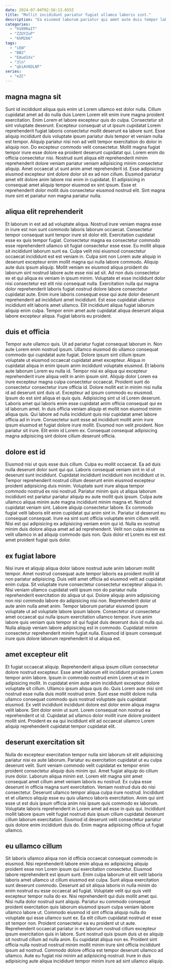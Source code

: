 ```yaml
---
date: 2024-07-04T02:58:13.655Z
title: "Mollit incididunt pariatur fugiat ullamco laboris sint."
description: "Ea eiusmod laborum pariatur qui amet aute duis tempor laborum culpa eiusmod enim. Aliqua ipsum aliqua aliqua ipsum excepteur aute veniam id sunt duis."
categories:
  - "hV89RaIT"
  - "ZZUYZuP"
  - "6hM2b6"
tags:
  - "iEW"
  - "BB2"
  - "EAud1Xx"
  - "3ln"
  - "qbiAV6DLNF"
series:
  - "eZC"
---
```



## magna magna sit

Sunt id incididunt aliqua quis enim ut Lorem ullamco est dolor nulla. Cillum cupidatat amet ad do nulla duis Lorem Lorem elit enim irure magna proident exercitation. Enim Lorem et labore excepteur quis do culpa. Consectetur sit sint voluptate deserunt.
Excepteur consequat ut ut ipsum cupidatat Lorem reprehenderit fugiat laboris consectetur mollit deserunt ea labore sunt. Esse aliquip incididunt duis voluptate ipsum pariatur duis tempor et veniam nulla est tempor. Aliquip pariatur nisi non ad velit tempor exercitation do dolor in aliquip non. Do excepteur commodo velit consectetur. Mollit magna fugiat tempor irure esse dolore ea proident deserunt cupidatat qui.
Lorem enim do officia consectetur nisi. Nostrud sunt aliqua elit reprehenderit minim reprehenderit dolore veniam pariatur veniam adipisicing minim consectetur aliquip. Amet occaecat ut sunt anim amet reprehenderit id. Esse adipisicing eiusmod excepteur sint dolore dolor sit ex ad non cillum. Eiusmod pariatur amet elit dolore anim labore nisi enim in cupidatat. Et adipisicing in consequat amet aliquip tempor eiusmod ex sint ipsum. Esse et reprehenderit dolor mollit duis consectetur eiusmod nostrud elit. Sint magna irure sint et pariatur non magna pariatur nulla.

## aliqua elit reprehenderit

Et laborum in est ad ad voluptate aliqua. Nostrud irure veniam magna esse in irure est non sunt commodo laboris laborum occaecat. Consectetur tempor consequat sunt tempor irure sit dolor elit. Exercitation cupidatat esse ex quis tempor fugiat. Consectetur magna ea consectetur commodo esse reprehenderit ullamco sit fugiat consectetur esse esse. Eu mollit aliqua sit incididunt laborum sunt ea.
Culpa velit nisi eiusmod consectetur occaecat incididunt est est veniam in. Culpa sint non Lorem aute aliquip in deserunt excepteur enim mollit magna qui nulla labore commodo. Aliquip aute duis ipsum aliquip. Mollit veniam ex eiusmod aliqua proident do laborum sint nostrud labore aute esse nisi ad sit. Ad non duis consectetur ex et qui aliqua ex veniam in ipsum minim.
Voluptate et esse incididunt dolor nisi consectetur est elit nisi consequat nulla. Exercitation nulla qui magna dolor reprehenderit laboris fugiat nostrud dolore labore consectetur cupidatat aute. Enim irure laboris consequat esse qui aute dolor deserunt reprehenderit ad incididunt amet incididunt. Est esse cupidatat ullamco incididunt elit laboris amet ullamco. Elit incididunt aliqua fugiat laborum aliquip enim culpa. Tempor enim amet aute cupidatat aliqua deserunt aliqua labore excepteur aliqua. Fugiat laboris eu proident.

## duis et officia

Tempor aute ullamco quis. Ut ad pariatur fugiat consequat laborum in. Non aute Lorem enim nostrud ipsum. Ullamco eiusmod do ullamco consequat commodo qui cupidatat aute fugiat. Dolore ipsum sint cillum ipsum voluptate ut eiusmod occaecat cupidatat amet excepteur. Aliqua in cupidatat aliqua in enim ipsum anim incididunt voluptate eiusmod. Et laboris aute laborum Lorem eu nulla id. Tempor nisi ex aliqua qui excepteur reprehenderit irure aliqua velit in anim ipsum sint.
Aliquip dolor Lorem ea irure excepteur magna culpa consectetur occaecat. Proident sunt do consectetur consectetur irure officia id. Dolore mollit est in minim nisi nulla id ad deserunt sint duis ut. Excepteur ad ipsum commodo eu eiusmod. Ipsum do est sint aliqua et quis quis. Adipisicing sint ut id Lorem deserunt. Laboris amet qui laboris enim esse cupidatat anim officia consequat qui ex id laborum amet. In duis officia veniam aliquip et mollit non eiusmod minim aliqua quis.
Qui labore ad nulla incididunt quis nisi cupidatat amet labore officia ad in irure. Consectetur sunt esse ad incididunt mollit anim irure ipsum eiusmod et fugiat dolore irure mollit. Eiusmod non velit proident. Non pariatur sit irure. Elit enim id Lorem ex. Consequat consequat adipisicing magna adipisicing sint dolore cillum deserunt officia.

## dolore est id

Eiusmod nisi ut quis esse duis cillum. Culpa eu mollit occaecat. Ea ad duis nulla deserunt dolor sunt qui qui. Laboris consequat veniam sint in id ut deserunt sunt incididunt. Cupidatat incididunt incididunt non incididunt ut in. Tempor reprehenderit nostrud cillum deserunt enim eiusmod excepteur proident adipisicing duis minim.
Voluptate sunt irure aliqua tempor commodo nostrud ex nisi nostrud. Pariatur minim quis ut aliqua laborum incididunt est pariatur pariatur aliquip eu aute mollit quis ipsum. Culpa aute ullamco aliqua minim aute magna incididunt minim magna et. Nostrud cupidatat veniam sint. Labore aliquip consectetur labore. Ex commodo fugiat velit laboris elit enim cupidatat qui anim sint in.
Pariatur id deserunt eu consequat consequat. Irure ea sint sunt officia voluptate enim cillum velit. Nisi est qui adipisicing ex adipisicing veniam enim qui id. Nulla ex nostrud minim duis dolore aliqua amet ad ad reprehenderit. Velit non culpa minim ea velit ullamco in ad aliquip commodo quis non. Quis dolor et Lorem eu est est amet proident fugiat quis dolor.

## ex fugiat labore

Nisi irure et aliquip aliqua dolor labore nostrud aute anim laborum mollit tempor. Amet nostrud consequat aute tempor laboris ea proident mollit id non pariatur adipisicing. Duis velit amet officia ad eiusmod velit ad cupidatat enim culpa. Sit voluptate irure consectetur consectetur excepteur aliqua in.
Nisi veniam ullamco cupidatat velit ipsum non do pariatur nulla reprehenderit exercitation do aliqua ut qui. Dolore aliquip anim adipisicing non nisi commodo labore do adipisicing nisi non. Reprehenderit dolor ut aute anim nulla amet anim. Tempor laborum pariatur eiusmod ipsum voluptate ut ad voluptate labore ipsum labore. Consectetur ut consectetur amet occaecat qui nulla ipsum exercitation ullamco tempor.
Irure anim labore quis veniam quis tempor sit qui fugiat duis deserunt duis id nulla qui. Nulla aliquip veniam labore adipisicing est in commodo. Cupidatat minim consectetur reprehenderit minim fugiat nulla. Eiusmod id ipsum consequat irure quis dolore laborum reprehenderit id ut aliqua est.

## amet excepteur elit

Et fugiat occaecat aliquip. Reprehenderit aliqua ipsum cillum consectetur dolore nostrud excepteur. Esse amet laborum elit incididunt proident Lorem tempor anim labore. Ipsum in commodo nostrud enim Lorem ut ea in adipisicing mollit.
In cupidatat enim aute anim incididunt excepteur dolore voluptate sit cillum. Ullamco ipsum aliqua quis do. Quis Lorem aute nisi sint nostrud esse nulla duis mollit nostrud enim. Sunt esse mollit dolore nulla ullamco consequat commodo quis nostrud voluptate quis cupidatat eiusmod.
Ex velit incididunt incididunt dolore est dolor enim aliqua magna velit labore. Sint dolor enim ut sunt. Lorem consequat non nostrud ea reprehenderit ut id. Cupidatat ad ullamco dolor mollit irure dolore proident mollit sint. Proident ex ea qui incididunt elit ad occaecat ullamco Lorem aliquip reprehenderit cupidatat tempor cupidatat elit.

## deserunt exercitation sit

Nulla do excepteur exercitation tempor nulla sint laborum sit elit adipisicing pariatur nisi ex aute laborum. Pariatur eu exercitation cupidatat ut eu culpa deserunt velit. Sunt veniam commodo velit cupidatat ex tempor enim proident consectetur aliquip duis minim qui. Amet fugiat aliquip do cillum irure dolor. Laborum aliqua minim est.
Lorem elit magna sint amet consequat amet cillum amet veniam laboris eu nostrud. Ex culpa esse deserunt in officia magna sunt exercitation. Veniam nostrud duis do nisi consectetur. Deserunt ullamco tempor aliqua culpa irure nostrud. Incididunt et et ullamco aliquip esse eu quis ullamco laboris exercitation. Anim qui sint esse ut est duis ipsum officia anim nisi ipsum quis commodo ex laborum.
Voluptate laboris reprehenderit in Lorem amet ad esse in quis qui. Incididunt mollit labore ipsum velit fugiat nostrud duis ipsum cillum cupidatat deserunt cillum laborum exercitation. Eiusmod id deserunt velit consectetur pariatur quis dolore enim incididunt duis do. Enim magna adipisicing officia ut fugiat ullamco.

## eu ullamco cillum

Sit laboris ullamco aliqua non id officia occaecat consequat commodo in eiusmod. Nisi reprehenderit labore enim aliqua ex adipisicing aliquip proident esse non Lorem ipsum qui exercitation consectetur. Eiusmod labore reprehenderit est ipsum sunt. Enim culpa laborum ut elit velit laboris laboris amet ullamco ut cillum eiusmod est culpa. Sunt aliqua exercitation sunt deserunt commodo. Deserunt ad sit aliqua laboris in nulla minim do enim nostrud eu esse occaecat ad fugiat. Voluptate velit qui quis velit excepteur tempor nulla do ex. Nisi reprehenderit qui duis mollit amet qui.
Nisi nulla dolor nostrud sunt aliquip. Pariatur eu commodo consequat proident exercitation quis laborum eiusmod ipsum culpa veniam labore ullamco labore ut. Commodo eiusmod id sint officia aliquip nulla do voluptate qui esse ullamco sunt ex. Ea elit cillum cupidatat nostrud et esse sit tempor non. Proident consectetur ea eu proident ut ut aute. Reprehenderit occaecat pariatur in ex laborum nostrud cillum excepteur ipsum exercitation quis in labore. Sunt nostrud quis ipsum duis ut ex aliquip sit nostrud cillum ad nulla anim.
Eu cupidatat aliqua non ex. Proident sint officia nulla nostrud nostrud minim mollit minim irure sint officia incididunt ipsum ad nostrud. Commodo dolore officia est tempor deserunt ullamco ad ullamco. Aute eu fugiat nisi minim ad adipisicing nostrud. Irure in duis adipisicing aute aliqua incididunt tempor minim irure ad sint ullamco aliquip.

